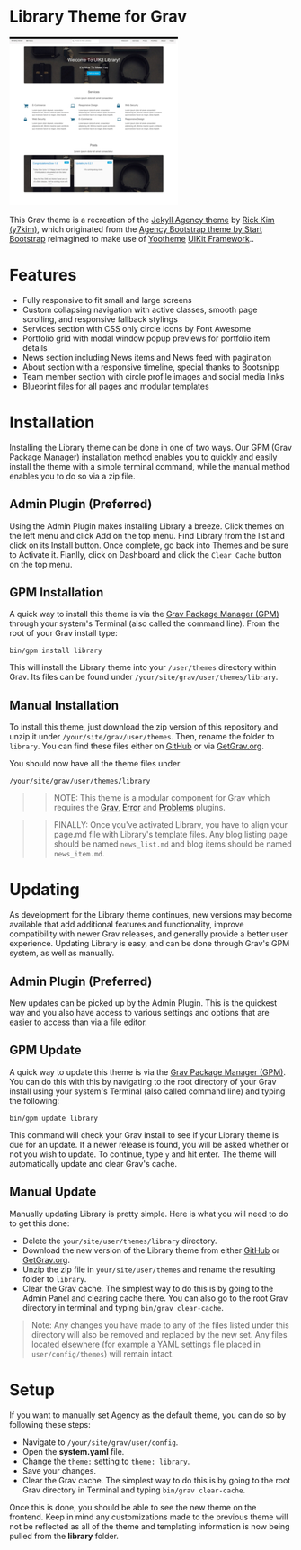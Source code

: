 # Library Theme for Grav

![Library](thumbnail.jpg)

This Grav theme is a recreation of the [Jekyll Agency theme](https://github.com/y7kim/agency-jekyll-theme) by [Rick Kim (y7kim)](https://github.com/y7kim), which originated from the [Agency Bootstrap theme by Start Bootstrap](http://startbootstrap.com/template-overviews/agency/) reimagined to make use of [Yootheme](http://yootheme.com) [UIKit Framework](http://getuikit.com)..

# Features

* Fully responsive to fit small and large screens
* Custom collapsing navigation with active classes, smooth page scrolling, and responsive fallback stylings
* Services section with CSS only circle icons by Font Awesome
* Portfolio grid with modal window popup previews for portfolio item details
* News section including News items and News feed with pagination
* About section with a responsive timeline, special thanks to Bootsnipp
* Team member section with circle profile images and social media links
* Blueprint files for all pages and modular templates

# Installation

Installing the Library theme can be done in one of two ways. Our GPM (Grav Package Manager) installation method enables you to quickly and easily install the theme with a simple terminal command, while the manual method enables you to do so via a zip file.

## Admin Plugin (Preferred)

Using the Admin Plugin makes installing Library a breeze. Click themes on the left menu and click Add on the top menu. Find Library from the list and click on its Install button. Once complete, go back into Themes and be sure to Activate it. Fianlly, click on Dashboard and click the ```Clear Cache``` button on the top menu.

## GPM Installation

A quick way to install this theme is via the [Grav Package Manager (GPM)](http://learn.getgrav.org/advanced/grav-gpm) through your system's Terminal (also called the command line).  From the root of your Grav install type:

    bin/gpm install library

This will install the Library theme into your `/user/themes` directory within Grav. Its files can be found under `/your/site/grav/user/themes/library`.

## Manual Installation

To install this theme, just download the zip version of this repository and unzip it under `/your/site/grav/user/themes`. Then, rename the folder to `library`. You can find these files either on [GitHub](https://github.com/getgrav/grav-theme-library) or via [GetGrav.org](http://getgrav.org/downloads/themes).

You should now have all the theme files under

    /your/site/grav/user/themes/library

>> NOTE: This theme is a modular component for Grav which requires the [Grav](http://github.com/getgrav/grav), [Error](https://github.com/getgrav/grav-theme-error) and [Problems](https://github.com/getgrav/grav-plugin-problems) plugins.

>> FINALLY: Once you've activated Library, you have to align your page.md file with Library's template files. Any blog listing page should be named ```news_list.md``` and blog items should be named ```news_item.md```.

# Updating

As development for the Library theme continues, new versions may become available that add additional features and functionality, improve compatibility with newer Grav releases, and generally provide a better user experience. Updating Library is easy, and can be done through Grav's GPM system, as well as manually.

## Admin Plugin (Preferred)

New updates can be picked up by the Admin Plugin. This is the quickest way and you also have access to various settings and options that are easier to access than via a file editor.

## GPM Update

A quick way to update this theme is via the [Grav Package Manager (GPM)](http://learn.getgrav.org/advanced/grav-gpm). You can do this with this by navigating to the root directory of your Grav install using your system's Terminal (also called command line) and typing the following:

    bin/gpm update library

This command will check your Grav install to see if your Library theme is due for an update. If a newer release is found, you will be asked whether or not you wish to update. To continue, type `y` and hit enter. The theme will automatically update and clear Grav's cache.

## Manual Update

Manually updating Library is pretty simple. Here is what you will need to do to get this done:

* Delete the `your/site/user/themes/library` directory.
* Download the new version of the Library theme from either [GitHub](https://github.com/getgrav/grav-theme-library) or [GetGrav.org](http://getgrav.org/downloads/themes).
* Unzip the zip file in `your/site/user/themes` and rename the resulting folder to `library`.
* Clear the Grav cache. The simplest way to do this is by going to the Admin Panel and clearing cache there. You can also go to the root Grav directory in terminal and typing `bin/grav clear-cache`.

> Note: Any changes you have made to any of the files listed under this directory will also be removed and replaced by the new set. Any files located elsewhere (for example a YAML settings file placed in `user/config/themes`) will remain intact.

# Setup

If you want to manually set Agency as the default theme, you can do so by following these steps:

* Navigate to `/your/site/grav/user/config`.
* Open the **system.yaml** file.
* Change the `theme:` setting to `theme: library`.
* Save your changes.
* Clear the Grav cache. The simplest way to do this is by going to the root Grav directory in Terminal and typing `bin/grav clear-cache`.

Once this is done, you should be able to see the new theme on the frontend. Keep in mind any customizations made to the previous theme will not be reflected as all of the theme and templating information is now being pulled from the **library** folder.
